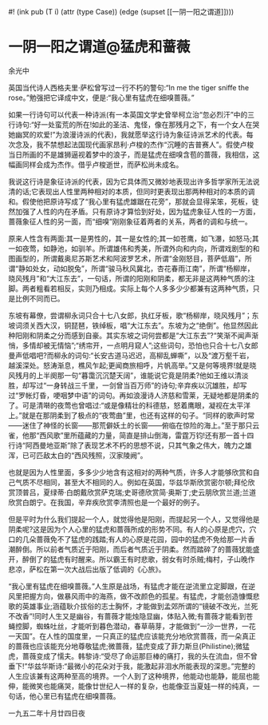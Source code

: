 #! (ink pub (T i) (attr (type Case)) (edge (supset [[一阴一阳之谓道]])))

# 一阴一阳之谓道@猛虎和蔷薇

余光中

英国当代诗人西格夫里·萨松曾写过一行不朽的警句:“In me the tiger sniffe the rose。”勉强把它译成中文，便是:“我心里有猛虎在细嗅蔷薇。”

如果一行诗句可以代表一种诗派(有一本英国文学史曾举柯立治“忽必烈汗”中的三行诗句:“好一处蛮荒的所在!如此的圣洁、鬼怪，像在那残月之下，有一个女人在哭她幽冥的欢爱!”为浪漫诗派的代表)，我就愿举这行诗为象征诗派艺术的代表。每次念及，我不禁想起法国现代画家昂利·卢梭的杰作“沉睡的吉普赛人”。假使卢梭当日所画的不是雄狮逼视着梦中的浪子，而是猛虎在细嗅含苞的蔷薇，我相信，这幅画同样会成为杰作。借乎卢梭逝世，而萨松尚未成名。

我说这行诗是象征诗派的代表，因为它具体而又微妙地表现出许多哲学家所无法说清的话;它表现出人性里两种相对的本质，但同时更表现出那两种相对的本质的调和。假使他把原诗写成了“我心里有猛虎雄踞在花旁”，那就会显得呆笨，死板，徒然加强了人性的内在矛盾。只有原诗才算恰到好处，因为猛虎象征人性的一方面，蔷薇象征人性的另一面，而“细嗅”刚刚象征着两者的关系，两者的调和与统一。

原来人性含有两面:其一是男性的，其一是女性的;其一如苍鹰，如飞瀑，如怒马;其一如夜莺，如静池，如驯羊。所谓雄伟和秀美，所谓外向和内向，所谓戏剧型的和图画型的，所谓戴奥尼苏斯艺术和阿波罗艺术，所谓“金刚怒目，菩萨低眉”，所谓“静如处女，动如脱兔”，所谓“骏马秋风冀北，杏花春雨江南”，所谓“杨柳岸，晓风残月”和“大江东去”，一句话，所谓的阳刚和阴柔，都无非是这两种气质的注脚。两者粗看若相反，实则乃相成。实际上每个人多多少少都兼有这两种气质，只是比例不同而已。

东坡有幕僚，尝谓柳永词只合十七八女郎，执红牙板，歌“杨柳岸，晓风残月”；东坡词须关西大汉，铜琵琶，铁绰板，唱“大江东去”。东坡为之“绝倒”。他显然因此种阳刚和阴柔之分而感到自豪。其实东坡之词何尝都是“大江东去”?“笑渐不闻声渐悄，多情却被无情恼”;“绣帘开，一点明月窥人”;这些词句，恐怕也只合十七八女郎曼声低唱吧?而柳永的词句:“长安古道马迟迟，高柳乱蝉嘶”，以及“渡万壑千岩，越溪深处。怒涛渐息，樵风乍起;更闻商旅相呼，片帆高举。”又是何等境界!就是晓风残月的上半阕那一句“暮霭沉沉楚天阔”，谁能说它竟是阴柔?他如王维以清淡胜，却写过“一身转战三千里，一剑曾当百万师”的诗句;辛弃疾以沉雄胜，却写过“罗帐灯昏，哽咽梦中语”的词句。再如浪漫诗人济慈和雪莱，无疑地都是阴柔的了。可是清啭的夜莺也曾唱过:“或是像精壮的科德慈，怒着鹰眼，凝视在太平洋上。”就是在那阴柔到了极点的“夜莺曲”里，也还有这样的句子。“同样的歌声时常——迷住了神怪的长窗——那荒僻妖土的长窗——俯临在惊险的海上。”至于那只云雀，他那“西风歌”里所蕴藏的力量，简直是排山倒海，雷霆万钧!还有那一首十四行诗“阿西曼地亚斯”除了表现艺术不朽的思想不说，只其气象之伟大，魄力之雄浑，已可匹敌太白的“西风残照，汉家陵阙”。

也就是因为人性里面，多多少少地含有这相对的两种气质，许多人才能够欣赏和自己气质不尽相同，甚至大不相同的人。例如在英国，华兹华斯欣赏密尔顿;拜伦欣赏顶普吕，夏绿蒂·白朗戴欣赏萨克瑞;史哥德欣赏简·奥斯丁;史云朋欣赏兰道;兰道欣赏白朗宁。在我国，辛弃疾欣赏李清照也是一个最好的例子。

但是平时为什么我们提起一个人，就觉得他是阳刚，而提起另一个人，又觉得他是阴柔呢?这是因为个人心里的猛虎和蔷薇所成的形势不同。有人的心原是虎穴，穴口的几朵蔷薇免不了猛虎的践踏;有人的心原是花园，园中的猛虎不免给那一片香潮醉倒。所以前者气质近于阳刚，而后者气质近于阴柔。然而踏碎了的蔷薇犹能盛开，醉倒了的猛虎有时醒来。所以霸王有时悲歌，弱女有时杀贼;梅村，子山晚作悲凉，萨松在第一次大战后出版了低调的《心旅》。

“我心里有猛虎在细嗅蔷薇。”人生原是战场，有猛虎才能在逆流里立定脚跟，在逆风里把握方向，做暴风雨中的海燕，做不改颜色的孤星。有猛虎，才能创造慷慨悲歌的英雄事业;涵蕴耿介拔俗的志士胸怀，才能做到孟郊所谓的“镜破不改光，兰死不改香”!同时人生又是幽谷，有蔷薇才能烛隐显幽，体贴入微;有蔷薇才能看到苍蝇控脚，蜘蛛吐丝，才能听到暮色潜动，春草萌芽，才能做到“一沙一世界，一花一天国”。在人性的国度里，一只真正的猛虎应该能充分地欣赏蔷薇，而一朵真正的蔷薇也应该能充分地尊敬猛虎;微蔷薇，猛虎变成了菲力斯旦(Philistine);微猛虎，蔷薇变成了懦夫。韩黎诗:“受尽了命运那巨棒的痛打，我的头在流血，但不曾垂下!”华兹华斯诗:“最微小的花朵对于我，能激起非泪水所能表现的深思。”完整的人生应该兼有这两种至高的境界。一个人到了这种境界，他能动也能静，能屈也能伸，能微笑也能痛哭，能像廿世纪人一样的复杂，也能像亚当夏娃一样的纯真，一句话，他心里已有猛虎在细嗅蔷薇。

一九五二年十月廿四日夜